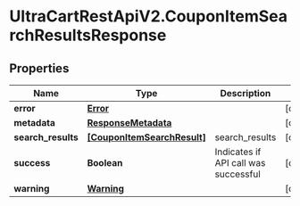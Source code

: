 # UltraCartRestApiV2.CouponItemSearchResultsResponse

## Properties

Name | Type | Description | Notes
------------ | ------------- | ------------- | -------------
**error** | [**Error**](Error.md) |  | [optional] 
**metadata** | [**ResponseMetadata**](ResponseMetadata.md) |  | [optional] 
**search_results** | [**[CouponItemSearchResult]**](CouponItemSearchResult.md) | search_results | [optional] 
**success** | **Boolean** | Indicates if API call was successful | [optional] 
**warning** | [**Warning**](Warning.md) |  | [optional] 


